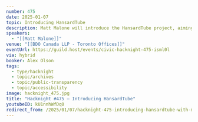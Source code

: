 ```yaml
---
number: 475
date: 2025-01-07
topic: Introducing HansardTube
description: Matt Malone will introduce the HansardTube project, aiming to automatically upload Canadian parliamentary videos to YouTube, so people can make use of its built-in language and accessibility features.
speakers:
  - "[[Matt Malone]]"
venue: "[[BDO Canada LLP - Toronto Offices]]"
eventUrl: https://guild.host/events/civic-hacknight-475-isml0l
via: hybrid
booker: Alex Olson
tags:
  - type/hacknight
  - topic/archives
  - topic/public-transparency
  - topic/accessibility
image: hacknight_475.jpg
title: "Hacknight #475 – Introducing HansardTube"
youtubeID: kU1nnhWfDq0
redirect_from: /2025/01/07/hacknight-475-introducing-hansardtube-with-matt-malone/
---
```


